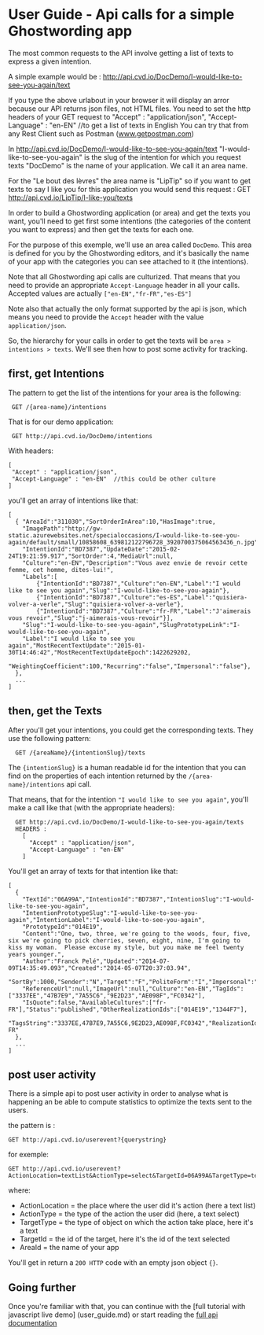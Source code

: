 # User Guide - Api calls for a simple Ghostwording app

The most common requests to the API involve getting a list of texts to express a given intention.

A simple example would be :
http://api.cvd.io/DocDemo/I-would-like-to-see-you-again/text

If you type the above urlabout in your browser it will display an arror because our API returns json files, not HTML files. 
You  need to set the http headers of your GET request to
     "Accept" : "application/json",
     "Accept-Language" : "en-EN"  //to get a list of texts in English
You can try that from any Rest Client such as Postman (www.getpostman.com)

In http://api.cvd.io/DocDemo/I-would-like-to-see-you-again/text
"I-would-like-to-see-you-again" is the slug of the intention for which you request texts
"DocDemo" is the name of your application. We call it an area name.

For the "Le bout des lèvres" the area name is "LipTip" so if you want to get texts to say I like you for this application you would send this request :
GET http://api.cvd.io/LipTip/I-like-you/texts

In order to build a Ghostwording application (or area) and get the texts you want, you'll need to get first some intentions (the categories of the content you 
want to express) and then get the texts for each one.

For the purpose of this exemple, we'll use an area called `DocDemo`. This area is defined for you by the Ghostwording editors, 
and it's basically the name of your app with the categories you can see attached to it (the intentions).

Note that all Ghostwording api calls are culturized. That means that you need to provide an appropriate `Accept-Language` header 
in all your calls. Accepted values are actually `["en-EN","fr-FR","es-ES"]`

Note also that actually the only format supported by the api is json, which means you need to provide the `Accept` header with
the value `application/json`.

So, the hierarchy for your calls in order to get the texts will be `area > intentions > texts`. We'll see then how to post some
activity for tracking.

## first, get Intentions

The pattern to get the list of the intentions for your area is the following:

     GET /{area-name}/intentions

That is for our demo application:

     GET http://api.cvd.io/DocDemo/intentions
   
With headers: 

    [
     "Accept" : "application/json",
     "Accept-Language" : "en-EN"  //this could be other culture
    ]

you'll get an array of intentions like that:

    [
      { "AreaId":"311030","SortOrderInArea":10,"HasImage":true,
        "ImagePath":"http://gw-static.azurewebsites.net/specialoccasions/I-would-like-to-see-you-again/default/small/10858608_639812122796728_3920700375064563436_n.jpg",
        "IntentionId":"BD7387","UpdateDate":"2015-02-24T19:21:59.917","SortOrder":4,"MediaUrl":null,
        "Culture":"en-EN","Description":"Vous avez envie de revoir cette femme, cet homme, dites-lui!",
        "Labels":[
            {"IntentionId":"BD7387","Culture":"en-EN","Label":"I would like to see you again","Slug":"I-would-like-to-see-you-again"},
            {"IntentionId":"BD7387","Culture":"es-ES","Label":"quisiera-volver-a-verle","Slug":"quisiera-volver-a-verle"},
            {"IntentionId":"BD7387","Culture":"fr-FR","Label":"J'aimerais vous revoir","Slug":"j-aimerais-vous-revoir"}],
        "Slug":"I-would-like-to-see-you-again","SlugPrototypeLink":"I-would-like-to-see-you-again",
        "Label":"I would like to see you again","MostRecentTextUpdate":"2015-01-30T14:46:42","MostRecentTextUpdateEpoch":1422629202,
        "WeightingCoefficient":100,"Recurring":"false","Impersonal":"false"},
      },  
      ...  
    ]

## then, get the Texts 

After you'll get your intentions, you could get the corresponding texts. They use the following pattern:

      GET /{areaName}/{intentionSlug}/texts

The `{intentionSlug}` is a human readable id for the intention that you can find on the properties of each intention
returned by the `/{area-name}/intentions` api call.

That means, that for the intention `"I would like to see you again"`, you'll make a call like that (with the appropriate headers):


      GET http://api.cvd.io/DocDemo/I-would-like-to-see-you-again/texts
      HEADERS :
        [
          "Accept" : "application/json",
          "Accept-Language" : "en-EN" 
        ]

You'll get an array of texts for that intention like that:

    [
      {
        "TextId":"06A99A","IntentionId":"BD7387","IntentionSlug":"I-would-like-to-see-you-again",
        "IntentionPrototypeSlug":"I-would-like-to-see-you-again","IntentionLabel":"I-would-like-to-see-you-again",
        "PrototypeId":"014E19",
        "Content":"One, two, three, we're going to the woods, four, five, six we're going to pick cherries, seven, eight, nine, I'm going to kiss my woman.  Please excuse my style, but you make me feel twenty years younger.",
        "Author":"Franck Pelé","Updated":"2014-07-09T14:35:49.093","Created":"2014-05-07T20:37:03.94",
        "SortBy":1000,"Sender":"N","Target":"F","PoliteForm":"I","Impersonal":"false","Proximity":"I","Abstract":null,
        "ReferenceUrl":null,"ImageUrl":null,"Culture":"en-EN","TagIds":["3337EE","47B7E9","7A55C6","9E2D23","AE098F","FC0342"],
        "IsQuote":false,"AvailableCultures":["fr-FR"],"Status":"published","OtherRealizationIds":["014E19","1344F7"],
        "TagsString":"3337EE,47B7E9,7A55C6,9E2D23,AE098F,FC0342","RealizationIdsString":"014E19,1344F7","CulturesString":"fr-FR"
      },
      ...
    ]

## post user activity

There is a simple api to post user activity in order to analyse what is happening an be able to compute statistics to optimize
the texts sent to the users.

the pattern is :

    GET http://api.cvd.io/userevent?{querystring}
  
for exemple:

    GET http://api.cvd.io/userevent?ActionLocation=textList&ActionType=select&TargetId=06A99A&TargetType=text&areaId=DocDemo

where:

* ActionLocation = the place where the user did it's action (here a text list)
* ActionType = the type of the action the user did (here, a text select)
* TargetType = the type of object on which the action take place, here it's a text
* TargetId = the id of the target, here it's the id of the text selected
* AreaId = the name of your app

You'll get in return a `200 HTTP` code with an empty json object `{}`.


## Going further

Once you're familiar with that, you can continue with the [full tutorial with javascript live demo] (user_guide.md) or 
start reading the [full api documentation](../README.md)
